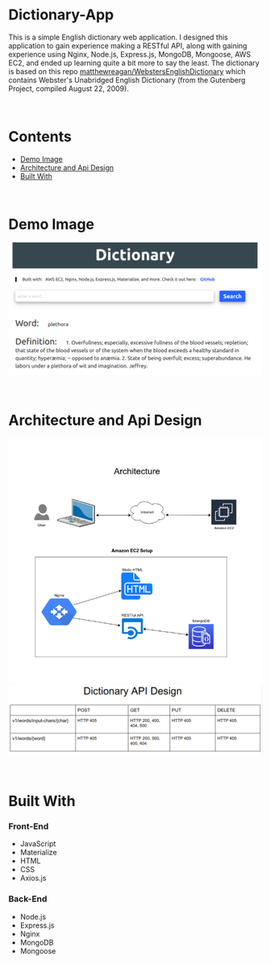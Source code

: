 # Dictionary-App
This is a simple English dictionary web application.  I designed this application to gain experience making 
a RESTful API, along with gaining experience using Nginx, Node.js, Express.js, MongoDB, Mongoose, AWS EC2, and ended 
up learning quite a bit more to say the least.  The dictionary is based on this repo [matthewreagan/WebstersEnglishDictionary](https://github.com/matthewreagan/WebstersEnglishDictionary) which contains 
Webster's Unabridged English Dictionary (from the Gutenberg Project, compiled August 22, 2009).

<br />

# Contents
* [Demo Image](https://github.com/T-travis/Dictionary-App/blob/master/README.md#demo-image)
* [Architecture and Api Design](https://github.com/T-travis/Dictionary-App/blob/master/README.md#architecture-and-api-design)
* [Built With](https://github.com/T-travis/Dictionary-App/blob/master/README.md#built-with)

<br />

# Demo Image
![demo](https://github.com/T-travis/Dictionary-App/blob/master/images/demo.png)

<br />

# Architecture and Api Design
![architecture](https://github.com/T-travis/Dictionary-App/blob/master/images/dictionary-app.png)
![api](https://github.com/T-travis/Dictionary-App/blob/master/images/api.png)

<br />

# Built With
### Front-End             
* JavaScript              
* Materialize             
* HTML                    
* CSS                     
* Axios.js                  

### Back-End
* Node.js
* Express.js
* Nginx
* MongoDB
* Mongoose

